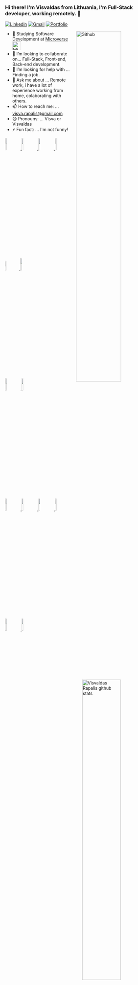 ### Hi there! I'm Visvaldas from Lithuania, I'm Full-Stack developer, working remotely. 👋

[![Linkedin](https://img.shields.io/badge/-LinkedIn-blue?style=flat&logo=Linkedin&logoColor=white)](https://www.linkedin.com/in/visvaldas-rapalis/)
[![Gmail](https://img.shields.io/badge/-Gmail-c14438?style=flat&logo=Gmail&logoColor=white)](mailto:visva,rapalis@gmail.com)
[![Portfolio](https://img.shields.io/badge/visva--dev-Portfolio-brightgreen)](https://good-developer.com/)

<img width="54%" align="right" alt="Github" src="https://image.freepik.com/free-vector/web-developer-works-laptop-horizontal-banner-with-young-programmer-job-colorful-illustration-flat-style_198278-423.jpg" />


- 🔭 Studying Software Development at [Microverse](https://www.microverse.org/) <img alt="Microverse" title="Microverse" src="https://user-images.githubusercontent.com/59986562/88595658-ced4fe80-d039-11ea-97fd-f6351b7e8d00.png" height="28">&nbsp;&nbsp;&nbsp;&nbsp; 
- 👯 I’m looking to collaborate on... Full-Stack, Front-end, Back-end development.
- 🤔 I’m looking for help with ... Finding a job.
- 💬 Ask me about ... Remote work, i have a lot of experience working from home, colaborating with others.
- 📫 How to reach me: ... visva.rapalis@gmail.com
- 😄 Pronouns: ... Visva or Visvaldas
- ⚡ Fun fact: ... I'm not funny!

<p>
  <!-- Your languages and tools. Be careful with the alignment. 
  You can use this sites to get logos: https://www.vectorlogo.zone or https://simpleicons.org/
  -->
    <a href="https://github.com/visva-dev"><img width="50%" align="right" alt="Visvaldas Rapalis github stats" src="https://github-readme-stats.vercel.app/api?username=visva-dev&show_icons=true&hide_border=true" />
  
  <code><img width="10%" src="https://www.vectorlogo.zone/logos/ruby-lang/ruby-lang-horizontal.svg"></code>
  <code><img width="10%" src="https://www.vectorlogo.zone/logos/python/python-ar21.svg"></code>
  <code><img width="10%" src="https://www.vectorlogo.zone/logos/javascript/javascript-ar21.svg"></code>
  <code><img width="10%" src="https://www.vectorlogo.zone/logos/reactjs/reactjs-ar21.svg"></code>
  <code><img width="9%" src="https://www.vectorlogo.zone/logos/w3_html5/w3_html5-ar21.svg"></code>
  <code><img width="10%" src="https://www.vectorlogo.zone/logos/sass-lang/sass-lang-ar21.svg"></code>
  <br />
  <code><img width="10%" src="https://www.vectorlogo.zone/logos/getbootstrap/getbootstrap-ar21.svg"></code>
  <code><img width="10%" src="https://www.vectorlogo.zone/logos/git-scm/git-scm-ar21.svg"></code>
  <br />
  <code><img width="10%" src="https://www.vectorlogo.zone/logos/linux/linux-ar21.svg"></code>
  <code><img width="10%" src="https://www.vectorlogo.zone/logos/mysql/mysql-ar21.svg"></code>
  <code><img width="10%" src="https://www.vectorlogo.zone/logos/mongodb/mongodb-ar21.svg"></code>
  <code><img width="10%" src="https://www.vectorlogo.zone/logos/postgresql/postgresql-ar21.svg"></code>
  <br />
  <code><img width="10%" src="https://www.vectorlogo.zone/logos/visualstudio_code/visualstudio_code-ar21.svg"></code>
  <code><img width="10%" src="https://www.vectorlogo.zone/logos/amazon_aws/amazon_aws-ar21.svg"></code>
  </a>
</p>

